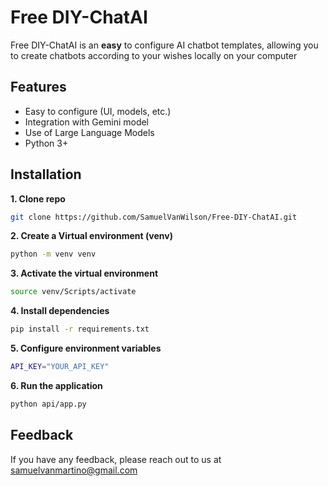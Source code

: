 
# Free DIY-ChatAI

Free DIY-ChatAI is an **easy** to configure AI chatbot templates, allowing you to create chatbots according to your wishes locally on your computer
## Features

- Easy to configure (UI, models, etc.)
- Integration with Gemini model
- Use of Large Language Models
- Python 3+

## Installation


**1. Clone repo**
```bash
git clone https://github.com/SamuelVanWilson/Free-DIY-ChatAI.git
```

**2. Create a Virtual environment (venv)**
```bash
python -m venv venv
```

**3. Activate the virtual environment**
```bash
source venv/Scripts/activate
```

**4. Install dependencies**
```bash
pip install -r requirements.txt
```

**5. Configure environment variables**
```bash
API_KEY="YOUR_API_KEY"
```

**6. Run the application**
```bash
python api/app.py
```
## Feedback

If you have any feedback, please reach out to us at samuelvanmartino@gmail.com

